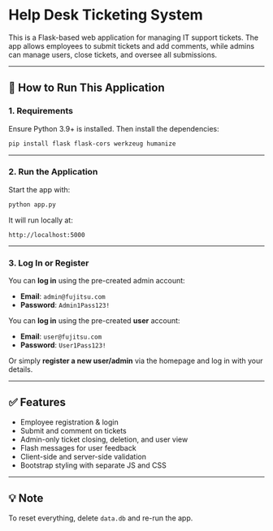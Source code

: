 # Help Desk Ticketing System

This is a Flask-based web application for managing IT support tickets. The app allows employees to submit tickets and add comments, while admins can manage users, close tickets, and oversee all submissions.

---

## 🚀 How to Run This Application

### 1. Requirements

Ensure Python 3.9+ is installed. Then install the dependencies:

```bash
pip install flask flask-cors werkzeug humanize
```

---

### 2. Run the Application

Start the app with:

```bash
python app.py
```

It will run locally at:

```
http://localhost:5000
```

---

### 3. Log In or Register

You can **log in** using the pre-created admin account:

- **Email**: `admin@fujitsu.com`  
- **Password**: `Admin1Pass123!`

You can **log in** using the pre-created **user** account:

- **Email**: `user@fujitsu.com`  
- **Password**: `User1Pass123!`

Or simply **register a new user/admin** via the homepage and log in with your details.

---

## ✅ Features

- Employee registration & login
- Submit and comment on tickets
- Admin-only ticket closing, deletion, and user view
- Flash messages for user feedback
- Client-side and server-side validation
- Bootstrap styling with separate JS and CSS

---

## 💡 Note
To reset everything, delete `data.db` and re-run the app.




